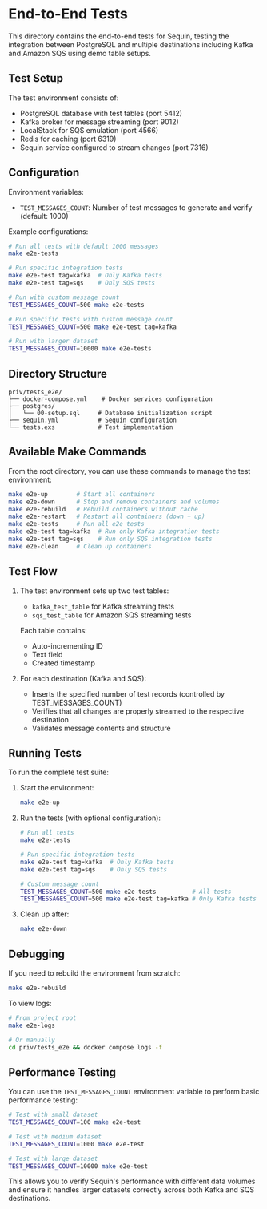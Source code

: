 # End-to-End Tests

This directory contains the end-to-end tests for Sequin, testing the integration between PostgreSQL and multiple destinations including Kafka and Amazon SQS using demo table setups.

## Test Setup

The test environment consists of:
- PostgreSQL database with test tables (port 5412)
- Kafka broker for message streaming (port 9012)
- LocalStack for SQS emulation (port 4566)
- Redis for caching (port 6319)
- Sequin service configured to stream changes (port 7316)

## Configuration

Environment variables:
- `TEST_MESSAGES_COUNT`: Number of test messages to generate and verify (default: 1000)

Example configurations:
```bash
# Run all tests with default 1000 messages
make e2e-tests

# Run specific integration tests
make e2e-test tag=kafka  # Only Kafka tests
make e2e-test tag=sqs    # Only SQS tests

# Run with custom message count
TEST_MESSAGES_COUNT=500 make e2e-tests

# Run specific tests with custom message count
TEST_MESSAGES_COUNT=500 make e2e-test tag=kafka

# Run with larger dataset
TEST_MESSAGES_COUNT=10000 make e2e-tests
```

## Directory Structure

```
priv/tests_e2e/
├── docker-compose.yml    # Docker services configuration
├── postgres/
│   └── 00-setup.sql     # Database initialization script
├── sequin.yml           # Sequin configuration
└── tests.exs            # Test implementation
```

## Available Make Commands

From the root directory, you can use these commands to manage the test environment:

```bash
make e2e-up        # Start all containers
make e2e-down      # Stop and remove containers and volumes
make e2e-rebuild   # Rebuild containers without cache
make e2e-restart   # Restart all containers (down + up)
make e2e-tests     # Run all e2e tests
make e2e-test tag=kafka  # Run only Kafka integration tests
make e2e-test tag=sqs    # Run only SQS integration tests
make e2e-clean     # Clean up containers
```

## Test Flow

1. The test environment sets up two test tables:
   - `kafka_test_table` for Kafka streaming tests
   - `sqs_test_table` for Amazon SQS streaming tests
   
   Each table contains:
   - Auto-incrementing ID
   - Text field
   - Created timestamp

2. For each destination (Kafka and SQS):
   - Inserts the specified number of test records (controlled by TEST_MESSAGES_COUNT)
   - Verifies that all changes are properly streamed to the respective destination
   - Validates message contents and structure

## Running Tests

To run the complete test suite:

1. Start the environment:
   ```bash
   make e2e-up
   ```

2. Run the tests (with optional configuration):
   ```bash
   # Run all tests
   make e2e-tests

   # Run specific integration tests
   make e2e-test tag=kafka  # Only Kafka tests
   make e2e-test tag=sqs    # Only SQS tests

   # Custom message count
   TEST_MESSAGES_COUNT=500 make e2e-tests          # All tests
   TEST_MESSAGES_COUNT=500 make e2e-test tag=kafka # Only Kafka tests
   ```

3. Clean up after:
   ```bash
   make e2e-down
   ```

## Debugging

If you need to rebuild the environment from scratch:
```bash
make e2e-rebuild
```

To view logs:
```bash
# From project root
make e2e-logs

# Or manually
cd priv/tests_e2e && docker compose logs -f
```

## Performance Testing

You can use the `TEST_MESSAGES_COUNT` environment variable to perform basic performance testing:

```bash
# Test with small dataset
TEST_MESSAGES_COUNT=100 make e2e-test

# Test with medium dataset
TEST_MESSAGES_COUNT=1000 make e2e-test

# Test with large dataset
TEST_MESSAGES_COUNT=10000 make e2e-test
```

This allows you to verify Sequin's performance with different data volumes and ensure it handles larger datasets correctly across both Kafka and SQS destinations. 